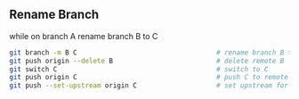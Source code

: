 ## Rename Branch

while on branch A rename branch B to C 

```sh
git branch -m B C                                   # rename branch B to C
git push origin --delete B                          # delete remote B
git switch C                                        # switch to C
git push origin C                                   # push C to remote
git push --set-upstream origin C                    # set upstream for C
```
